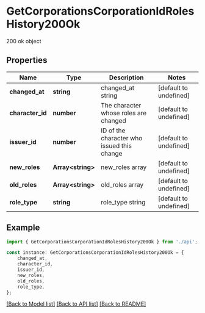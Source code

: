 # GetCorporationsCorporationIdRolesHistory200Ok

200 ok object

## Properties

Name | Type | Description | Notes
------------ | ------------- | ------------- | -------------
**changed_at** | **string** | changed_at string | [default to undefined]
**character_id** | **number** | The character whose roles are changed | [default to undefined]
**issuer_id** | **number** | ID of the character who issued this change | [default to undefined]
**new_roles** | **Array&lt;string&gt;** | new_roles array | [default to undefined]
**old_roles** | **Array&lt;string&gt;** | old_roles array | [default to undefined]
**role_type** | **string** | role_type string | [default to undefined]

## Example

```typescript
import { GetCorporationsCorporationIdRolesHistory200Ok } from './api';

const instance: GetCorporationsCorporationIdRolesHistory200Ok = {
    changed_at,
    character_id,
    issuer_id,
    new_roles,
    old_roles,
    role_type,
};
```

[[Back to Model list]](../README.md#documentation-for-models) [[Back to API list]](../README.md#documentation-for-api-endpoints) [[Back to README]](../README.md)
